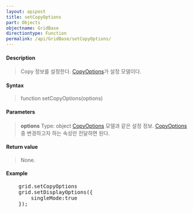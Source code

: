 ```yaml
---
layout: apipost
title: setCopyOptions
part: Objects
objectname: GridBase
directiontype: Function
permalink: /api/GridBase/setCopyOptions/
---
```



#### Description

> Copy 정보를 설정한다. [CopyOptions](/api/GridBase/)가 설정 모델이다.

#### Syntax

> function setCopyOptions(options)

#### Parameters

> **options**
> Type: object
> [CopyOptions](/api/GridBase/) 모델과 같은 설정 정보. [CopyOptions](/api/GridBase/) 중 변경하고자 하는 속성만 전달하면 된다.  

#### Return value

> None.

#### Example

<pre class="prettyprint">
    grid.setCopyOptions
    grid.setDisplayOptions({
        singleMode:true
    });
</pre>

